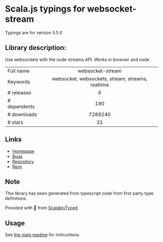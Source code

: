 
# Scala.js typings for websocket-stream

Typings are for version 5.5.0

## Library description:
Use websockets with the node streams API. Works in browser and node

|                    |                 |
| ------------------ | :-------------: |
| Full name          | websocket-stream |
| Keywords           | websocket, websockets, stream, streams, realtime |
| # releases         | 6 |
| # dependents       | 190 |
| # downloads        | 7288240 |
| # stars            | 31 |

## Links
- [Homepage](https://github.com/maxogden/websocket-stream#readme)
- [Bugs](https://github.com/maxogden/websocket-stream/issues)
- [Repository](https://github.com/maxogden/websocket-stream)
- [Npm](https://www.npmjs.com/package/websocket-stream)
    


## Note
This library has been generated from typescript code from first party type definitions.

Provided with :purple_heart: from [ScalablyTyped](https://github.com/oyvindberg/ScalablyTyped)

## Usage
See [the main readme](../../readme.md) for instructions.


